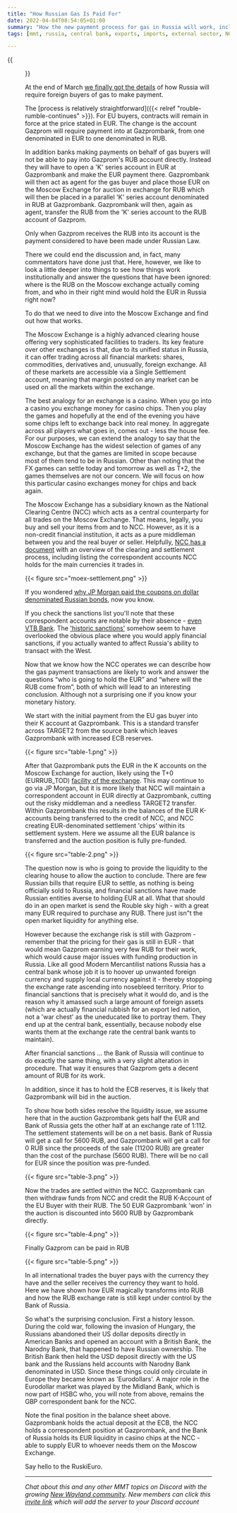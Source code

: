 ```yaml
---
title: "How Russian Gas Is Paid For"
date: 2022-04-04T08:54:05+01:00
summary: "How the new payment process for gas in Russia will work, including how it is settled at the Moscow Exchange, all of which leads to some interesting observations"
tags: [mmt, russia, central bank, exports, imports, external sector, NCC]

---
```

{{<figure src="https://upload.wikimedia.org/wikipedia/commons/a/a5/Gazprom_HQ_1.jpg" alt="Gazprom HQ 1">}}

At the end of March [we finally got the details](https://www.lse.co.uk/fx/news/putins-decree-on-russian-gas-purchases-in-roubles-4mr38tmr39pjjes.html) of how Russia will require foreign buyers of gas to make payment.

The [process is relatively straightforward]({{< relref "rouble-rumble-continues" >}}). For EU buyers, contracts will remain in force at the price stated in EUR. The change is the account Gazprom will require payment into at Gazprombank, from one denominated in EUR to one denominated in RUB.

In addition banks making payments on behalf of gas buyers will not be able to pay into Gazprom's RUB account directly. Instead they will have to open a 'K' series account in EUR at Gazprombank and make the EUR payment there. Gazprombank will then act as agent for the gas buyer and place those EUR on the Moscow Exchange for auction in exchange for RUB which will then be placed in a parallel 'K' series account denominated in RUB at Gazprombank. Gazprombank will then, again as agent, transfer the RUB from the 'K' series account to the RUB account of Gazprom.

Only when Gazprom receives the RUB into its account is the payment considered to have been made under Russian Law.

There we could end the discussion and, in fact, many commentators have done just that. Here, however, we like to look a little deeper into things to see how things work institutionally and answer the questions that have been ignored: where is the RUB on the Moscow exchange actually coming from, and who in their right mind would hold the EUR in Russia right now?

To do that we need to dive into the Moscow Exchange and find out how that works.

The Moscow Exchange is a highly advanced clearing house offering very sophisticated facilities to traders. Its key feature over other exchanges is that, due to its unified status in Russia, it can offer trading across all financial markets: shares, commodities, derivatives and, unusually, foreign exchange. All of these markets are accessible via a Single Settlement account, meaning that margin posted on any market can be used on all the markets within the exchange.

The best analogy for an exchange is a casino. When you go into a casino you exchange money for casino chips. Then you play the games and hopefully at the end of the evening you have some chips left to exchange back into real money. In aggregate across all players what goes in, comes out - less the house fee. For our purposes, we can extend the analogy to say that the Moscow Exchange has the widest selection of games of any exchange, but that the games are limited in scope because most of them tend to be in Russian. Other than noting that the FX games can settle today and tomorrow as well as T+2, the games themselves are not our concern. We will focus on how this particular casino exchanges money for chips and back again.

The Moscow Exchange has a subsidiary known as the National Clearing Centre (NCC) which acts as a central counterparty for all trades on the Moscow Exchange. That means, legally, you buy and sell your items from and to NCC. However, as it is a non-credit financial institution, it acts as a pure middleman between you and the real buyer or seller. Helpfully, [NCC has a document](https://fs.moex.com/files/18521) with an overview of the clearing and settlement process, including listing the correspondent accounts NCC holds for the main currencies it trades in.

{{< figure src="moex-settlement.png" >}}

If you wondered [why JP Morgan paid the coupons on dollar denominated Russian bonds](https://www.reuters.com/business/russian-sovereign-bond-payment-received-by-jpmorgan-processed-source-2022-03-17/), now you know.

If you check the sanctions list you'll note that these correspondent accounts are notable by their absence - [even VTB Bank](https://www.vtb.eu/en/news/vtb-bank-deutschland-ag-excluded-from-eu-sanctions). The ['historic sanctions'](https://www.myjoyonline.com/uk-foreign-secretary-liz-truss-announces-historic-round-of-sanctions/) somehow seem to have overlooked the obvious place where you would apply financial sanctions, if you actually wanted to affect Russia's ability to transact with the West.

Now that we know how the NCC operates we can describe how the gas payment transactions are likely to work and answer the questions “who is going to hold the EUR” and “where will the RUB come from”, both of which will lead to an interesting conclusion. Although not a surprising one if you know your monetary history.

We start with the initial payment from the EU gas buyer into their K account at Gazprombank. This is a standard transfer across TARGET2 from the source bank which leaves Gazprombank with increased ECB reserves.

{{< figure src="table-1.png" >}}

After that Gazprombank puts the EUR in the K accounts on the Moscow Exchange for auction, likely using the T+0 (EURRUB_TOD) [facility of the exchange](https://www.moex.com/en/markets/currency/). This may continue to go via JP Morgan, but it is more likely that NCC will maintain a correspondent account in EUR directly at Gazprombank, cutting out the risky middleman and a needless TARGET2 transfer. Within Gazprombank this results in the balances of the EUR K-accounts being transferred to the credit of NCC, and NCC creating EUR-denominated settlement 'chips' within its settlement system. Here we assume all the EUR balance is transferred and the auction position is fully pre-funded.

{{< figure src="table-2.png" >}}

The question now is who is going to provide the liquidity to the clearing house to allow the auction to conclude. There are few Russian bills that require EUR to settle, as nothing is being officially sold to Russia, and financial sanctions have made Russian entities averse to holding EUR at all. What that should do in an open market is send the Rouble sky high - with a great many EUR required to purchase any RUB. There just isn"t the open market liquidity for anything else.

However because the exchange risk is still with Gazprom - remember that the pricing for their gas is still in EUR - that would mean Gazprom earning very few RUB for their work, which would cause major issues with funding production in Russia. Like all good Modern Mercantilist nations Russia has a central bank whose job it is to hoover up unwanted foreign currency and supply local currency against it - thereby stopping the exchange rate ascending into nosebleed territory. Prior to financial sanctions that is precisely what it would do, and is the reason why it amassed such a large amount of foreign assets (which are actually financial rubbish for an export led nation, not a 'war chest' as the uneducated like to portray them. They end up at the central bank, essentially, because nobody else wants them at the exchange rate the central bank wants to maintain).

After financial sanctions … the Bank of Russia will continue to do exactly the same thing, with a very slight alteration in procedure. That way it ensures that Gazprom gets a decent amount of RUB for its work.

In addition, since it has to hold the ECB reserves, it is likely that Gazprombank will bid in the auction.

To show how both sides resolve the liquidity issue, we assume here that in the auction Gazprombank gets half the EUR and Bank of Russia gets the other half at an exchange rate of 1:112. The settlement statements will be on a net basis. Bank of Russia will get a call for 5600 RUB, and Gazprombank will get a call for 0 RUB since the proceeds of the sale (11200 RUB) are greater than the cost of the purchase (5600 RUB). There will be no call for EUR since the position was pre-funded.

{{< figure src="table-3.png" >}}

Now the trades are settled within the NCC. Gazprombank can then withdraw funds from NCC and credit the RUB K-Account of the EU Buyer with their RUB. The 50 EUR Gazprombank 'won' in the auction is discounted into 5600 RUB by Gazprombank directly.

{{< figure src="table-4.png" >}}

Finally Gazprom can be paid in RUB

{{< figure src="table-5.png" >}}

In all international trades the buyer pays with the currency they have and the seller receives the currency they want to hold. Here we have shown how EUR magically transforms into RUB and how the RUB exchange rate is still kept under control by the Bank of Russia.

So what's the surprising conclusion. First a history lesson. During the cold war, following the invasion of Hungary, the Russians abandoned their US dollar deposits directly in American Banks and opened an account with a British Bank, the Narodny Bank, that happened to have Russian ownership. The British Bank then held the USD deposit directly with the US bank and the Russians held accounts with Narodny Bank denominated in USD. Since these things could only circulate in Europe they became known as 'Eurodollars'. A major role in the Eurodollar market was played by the Midland Bank, which is now part of HSBC who, you will note from above, remains the GBP correspondent bank for the NCC.

Note the final position in the balance sheet above. Gazprombank holds the actual deposit at the ECB, the NCC holds a correspondent position at Gazprombank, and the Bank of Russia holds its EUR liquidity in casino chips at the NCC - able to supply EUR to whoever needs them on the Moscow Exchange.

Say hello to the RuskiEuro.
* * *

_Chat about this and any other MMT topics on Discord with the growing [New Wayland community](https://discord.com). New members can click this [invite link](https://discord.gg/JN6HKUd) which will add the server to your Discord account_
